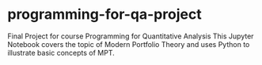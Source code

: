 # programming-for-qa-project
Final Project for course Programming for Quantitative Analysis
This Jupyter Notebook covers the topic of Modern Portfolio Theory and uses Python to illustrate basic concepts of MPT.
